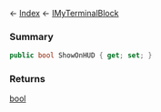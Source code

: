← [Index](Api-Index) ← [IMyTerminalBlock](Sandbox.ModAPI.Ingame.IMyTerminalBlock)

### Summary

```csharp
public bool ShowOnHUD { get; set; }
```

### Returns

[bool](System.Boolean)

